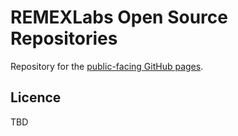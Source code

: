 # REMEXLabs Open Source Repositories

Repository for the [public-facing GitHub pages](http://remexlabs.github.io/).

## Licence

TBD

